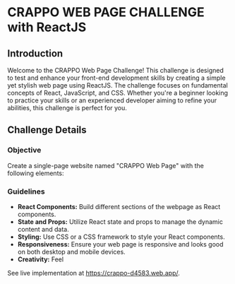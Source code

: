 # CRAPPO WEB PAGE CHALLENGE with ReactJS

## Introduction

Welcome to the CRAPPO Web Page Challenge! This challenge is designed to test and enhance your front-end development skills by creating a simple yet stylish web page using ReactJS. The challenge focuses on fundamental concepts of React, JavaScript, and CSS. Whether you're a beginner looking to practice your skills or an experienced developer aiming to refine your abilities, this challenge is perfect for you.

## Challenge Details

### Objective

Create a single-page website named "CRAPPO Web Page" with the following elements:

### Guidelines

- **React Components:** Build different sections of the webpage as React components.
- **State and Props:** Utilize React state and props to manage the dynamic content and data.
- **Styling:** Use CSS or a CSS framework to style your React components.
- **Responsiveness:** Ensure your web page is responsive and looks good on both desktop and mobile devices.
- **Creativity:** Feel
 

See live implementation at https://crappo-d4583.web.app/.
